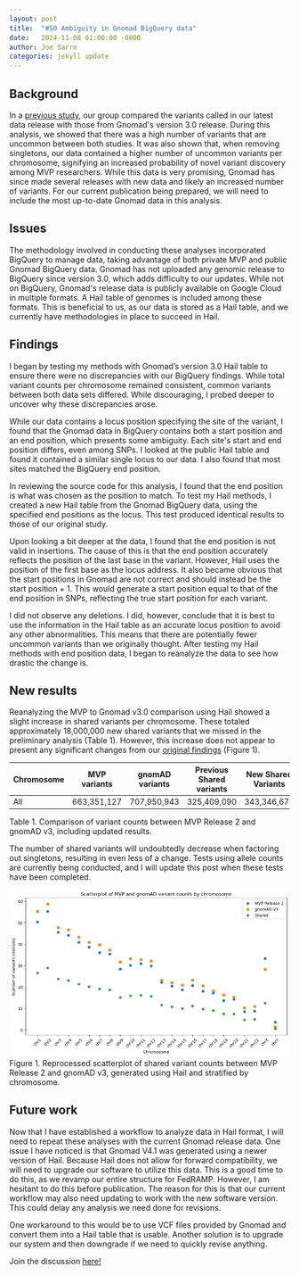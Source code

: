```yaml
---
layout: post
title:  "#50 Ambiguity in Gnomad BigQuery data"
date:   2024-11-08 01:00:00 -0800
author: Joe Sarro
categories: jekyll update
---
```


## Background

In a [previous study](https://va-big-data-genomics.github.io/jekyll/update/2023/10/13/comparing-mvp-to-gnomad-variants.html), our group compared the variants called in our latest data release with those from Gnomad's version 3.0 release. During this analysis, we showed that there was a high number of variants that are uncommon between both studies. It was also shown that, when removing singletons, our data contained a higher number of uncommon variants per chromosome, signifying an increased probability of novel variant discovery among MVP researchers.
While this data is very promising, Gnomad has since made several releases with new data and likely an increased number of variants. For our current publication being prepared, we will need to include the most up-to-date Gnomad data in this analysis.
   
   
## Issues

The methodology involved in conducting these analyses incorporated BigQuery to manage data, taking advantage of both private MVP and public Gnomad BigQuery data. Gnomad has not uploaded any genomic release to BigQuery since version 3.0, which adds difficulty to our updates. While not on BigQuery, Gnomad's release data is publicly available on Google Cloud in multiple formats. A Hail table of genomes is included among these formats. This is beneficial to us, as our data is stored as a Hail table, and we currently have methodologies in place to succeed in Hail.

## Findings

I began by testing my methods with Gnomad’s version 3.0 Hail table to ensure there were no discrepancies with our BigQuery findings. While total variant counts per chromosome remained consistent, common variants between both data sets differed. While discouraging, I probed deeper to uncover why these discrepancies arose.

While our data contains a locus position specifying the site of the variant, I found that the Gnomad data in BigQuery contains both a start position and an end position, which presents some ambiguity. Each site's start and end position differs, even among SNPs. I looked at the public Hail table and found it contained a similar single locus to our data. I also found that most sites matched the BigQuery end position.

In reviewing the source code for this analysis, I found that the end position is what was chosen as the position to match. To test my Hail methods, I created a new Hail table from the Gnomad BigQuery data, using the specified end positions as the locus. This test produced identical results to those of our original study.

Upon looking a bit deeper at the data, I found that the end position is not valid in insertions. The cause of this is that the end position accurately reflects the position of the last base in the variant. However, Hail uses the position of the first base as the locus address. It also became obvious that the start positions in Gnomad are not correct and should instead be the start position + 1. This would generate a start position equal to that of the end position in SNPs, reflecting the true start position for each variant.

I did not observe any deletions. I did, however, conclude that it is best to use the information in the Hail table as an accurate locus position to avoid any other abnormalities. This means that there are potentially fewer uncommon variants than we originally thought. After testing my Hail methods with end position data, I began to reanalyze the data to see how drastic the change is.

## New results

Reanalyzing the MVP to Gnomad v3.0 comparison using Hail showed a slight increase in shared variants per chromosome. These totaled approximately 18,000,000 new shared variants that we missed in the preliminary analysis (Table 1). However, this increase does not appear to present any significant changes from our [original findings](https://va-big-data-genomics.github.io/assets/2023-10-13/variant_counts_mvp_gnomad.png) (Figure 1). 

| Chromosome | MVP variants | gnomAD variants | Previous Shared variants | New Shared Variants |
| --- | --- | --- | --- | --- |
| All | 663,351,127 | 707,950,943 | 325,409,090 | 343,346,670 |

Table 1. Comparison of variant counts between MVP Release 2 and gnomAD v3, including updated results.

The number of shared variants will undoubtedly decrease when factoring out singletons, resulting in even less of a change. Tests using allele counts are currently being conducted, and I will update this post when these tests have been completed.

![Scatterplot of shared variants by chromosomes](/assets/jsarro_blog_figs/Variant_comparison_Gnomad_v3_with_Hail.png)
Figure 1. Reprocessed scatterplot of shared variant counts between MVP Release 2 and gnomAD v3, generated using Hail and stratified by chromosome.

## Future work

Now that I have established a workflow to analyze data in Hail format, I will need to repeat these analyses with the current Gnomad release data. One issue I have noticed is that Gnomad V4.1 was generated using a newer version of Hail. Because Hail does not allow for forward compatibility, we will need to upgrade our software to utilize this data. This is a good time to do this, as we revamp our entire structure for FedRAMP. However, I am hesitant to do this before publication. The reason for this is that our current workflow may also need updating to work with the new software version. This could delay any analysis we need done for revisions.

One workaround to this would be to use VCF files provided by Gnomad and convert them into a Hail table that is usable. Another solution is to upgrade our system and then downgrade if we need to quickly revise anything.

Join the discussion [here!](https://github.com/orgs/va-big-data-genomics/discussions/51)
